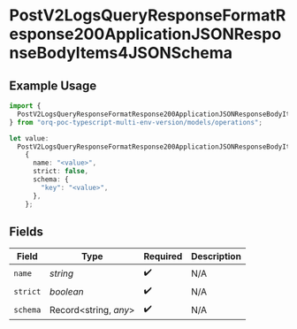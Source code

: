 # PostV2LogsQueryResponseFormatResponse200ApplicationJSONResponseBodyItems4JSONSchema

## Example Usage

```typescript
import {
  PostV2LogsQueryResponseFormatResponse200ApplicationJSONResponseBodyItems4JSONSchema,
} from "orq-poc-typescript-multi-env-version/models/operations";

let value:
  PostV2LogsQueryResponseFormatResponse200ApplicationJSONResponseBodyItems4JSONSchema =
    {
      name: "<value>",
      strict: false,
      schema: {
        "key": "<value>",
      },
    };
```

## Fields

| Field                 | Type                  | Required              | Description           |
| --------------------- | --------------------- | --------------------- | --------------------- |
| `name`                | *string*              | :heavy_check_mark:    | N/A                   |
| `strict`              | *boolean*             | :heavy_check_mark:    | N/A                   |
| `schema`              | Record<string, *any*> | :heavy_check_mark:    | N/A                   |